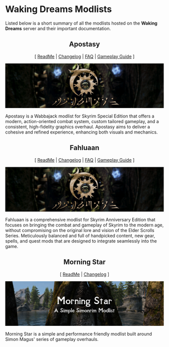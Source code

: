 # Waking Dreams Modlists
Listed below is a short summary of all the modlists hosted on the **Waking Dreams** server and their important documentation.

<div align="center">

## Apostasy
[ [ReadMe](https://github.com/Oghma-Infinium/Apostasy) | [Changelog](https://github.com/Oghma-Infinium/Apostasy/blob/main/CHANGELOG.md) | [FAQ](https://github.com/Oghma-Infinium/Apostasy/blob/main/Documentation/FAQ.md) | [Gameplay Guide](https://github.com/Oghma-Infinium/Apostasy/blob/main/GAMEPLAY.md) ]
</div>

![](https://raw.githubusercontent.com/Oghma-Infinium/Apostasy/main/images/nexusheader.png)

Apostasy is a Wabbajack modlist for Skyrim Special Edition that offers a modern, action-oriented combat system, custom tailored gameplay, and a consistent, high-fidelity graphics overhaul. Apostasy aims to deliver a cohesive and refined experience, enhancing both visuals and mechanics.

<div align="center">

## Fahluaan
[ [ReadMe](https://github.com/Oghma-Infinium/Fahluaan) | [Changelog](https://github.com/Oghma-Infinium/Fahluaan/blob/main/CHANGELOG.md) | [FAQ](https://github.com/Oghma-Infinium/Fahluaan/blob/main/Documentation/FAQ.md) | [Gameplay Guide](https://github.com/Oghma-Infinium/Fahluaan/blob/main/GAMEPLAY.md) ]
</div>

![](https://raw.githubusercontent.com/Oghma-Infinium/Fahluaan/main/images/NexusHeader.png)

Fahluaan is a comprehensive modlist for Skyrim Anniversary Edition that focuses on bringing the combat and gameplay of Skyrim to the modern age, without compromising on the original lore and vision of the Elder Scrolls Series. Meticulously balanced and full of handpicked content, new gear, spells, and quest mods that are designed to integrate seamlessly into the game.

<div align="center">

## Morning Star
[ [ReadMe](https://github.com/Oghma-Infinium/Morning-Star) | [Changelog](https://github.com/Oghma-Infinium/Morning-Star/blob/main/CHANGELOG.md) ]
</div>

![](https://raw.githubusercontent.com/Oghma-Infinium/Morning-Star/main/images/Header.png)

Morning Star is a simple and performance friendly modlist built around Simon Magus' series of gameplay overhauls.
